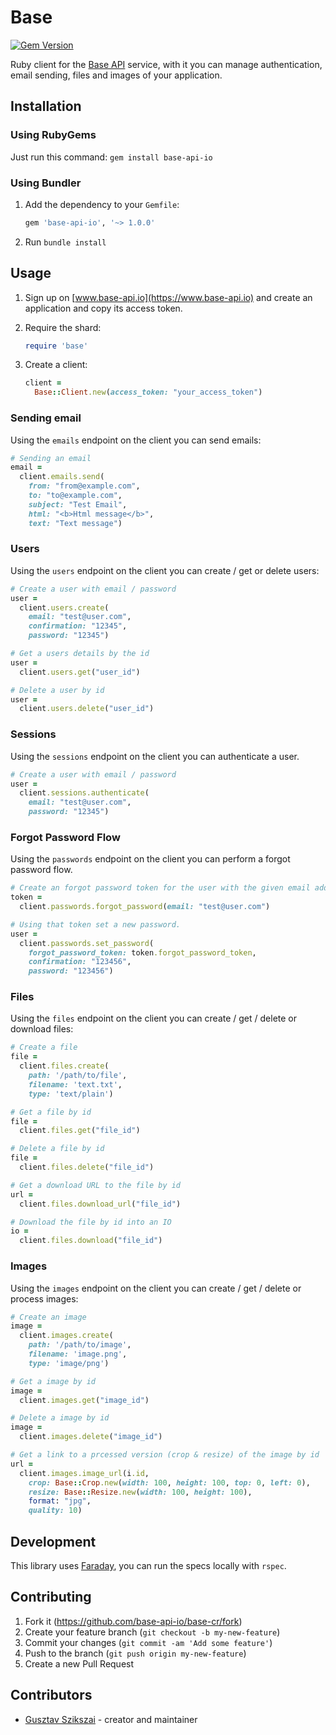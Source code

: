 # Base

[![Gem Version](https://badge.fury.io/rb/base-api-io.svg)](https://badge.fury.io/rb/base-api-io)

Ruby client for the [Base API](https://www.base-api.io) service, with it you
can manage authentication, email sending, files and images of your application.

## Installation

### Using RubyGems

Just run this command: `gem install base-api-io`

### Using Bundler

1. Add the dependency to your `Gemfile`:

   ```ruby
   gem 'base-api-io', '~> 1.0.0'
   ```

2. Run `bundle install`

## Usage

1. Sign up on [www.base-api.io](https://www.base-api.io) and create an
   application and copy its access token.

2. Require the shard:

   ```ruby
   require 'base'
   ```

3. Create a client:

   ```ruby
   client =
     Base::Client.new(access_token: "your_access_token")
   ```

### Sending email

Using the `emails` endpoint on the client you can send emails:

```ruby
# Sending an email
email =
  client.emails.send(
    from: "from@example.com",
    to: "to@example.com",
    subject: "Test Email",
    html: "<b>Html message</b>",
    text: "Text message")
```

### Users

Using the `users` endpoint  on the client you can create / get or delete users:

```ruby
# Create a user with email / password
user =
  client.users.create(
    email: "test@user.com",
    confirmation: "12345",
    password: "12345")

# Get a users details by the id
user =
  client.users.get("user_id")

# Delete a user by id
user =
  client.users.delete("user_id")
```

### Sessions

Using the `sessions` endpoint on the client you can authenticate a user.

```ruby
# Create a user with email / password
user =
  client.sessions.authenticate(
    email: "test@user.com",
    password: "12345")
```

### Forgot Password Flow

Using the `passwords` endpoint on the client you can perform a forgot password flow.

```ruby
# Create an forgot password token for the user with the given email address.
token =
  client.passwords.forgot_password(email: "test@user.com")

# Using that token set a new password.
user =
  client.passwords.set_password(
    forgot_password_token: token.forgot_password_token,
    confirmation: "123456",
    password: "123456")
```

### Files

Using the `files` endpoint on the client you can create / get / delete or
download files:

```ruby
# Create a file
file =
  client.files.create(
    path: '/path/to/file',
    filename: 'text.txt',
    type: 'text/plain')

# Get a file by id
file =
  client.files.get("file_id")

# Delete a file by id
file =
  client.files.delete("file_id")

# Get a download URL to the file by id
url =
  client.files.download_url("file_id")

# Download the file by id into an IO
io =
  client.files.download("file_id")
```

### Images

Using the `images` endpoint on the client you can create / get / delete or
process images:

```ruby
# Create an image
image =
  client.images.create(
    path: '/path/to/image',
    filename: 'image.png',
    type: 'image/png')

# Get a image by id
image =
  client.images.get("image_id")

# Delete a image by id
image =
  client.images.delete("image_id")

# Get a link to a prcessed version (crop & resize) of the image by id
url =
  client.images.image_url(i.id,
    crop: Base::Crop.new(width: 100, height: 100, top: 0, left: 0),
    resize: Base::Resize.new(width: 100, height: 100),
    format: "jpg",
    quality: 10)
```

## Development

This library uses [Faraday](https://lostisland.github.io/faraday/), you can run the
specs locally with `rspec`.

## Contributing

1. Fork it (<https://github.com/base-api-io/base-cr/fork>)
2. Create your feature branch (`git checkout -b my-new-feature`)
3. Commit your changes (`git commit -am 'Add some feature'`)
4. Push to the branch (`git push origin my-new-feature`)
5. Create a new Pull Request

## Contributors

- [Gusztav Szikszai](https://github.com/gdotdesign) - creator and maintainer
